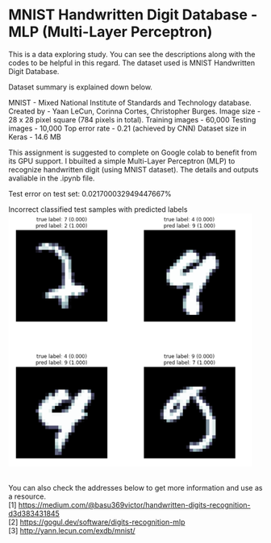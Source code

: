 #  MNIST Handwritten Digit Database - MLP (Multi-Layer Perceptron)

This is a data exploring study. You can see the descriptions along with the codes to be helpful in this regard. The dataset used is  MNIST Handwritten Digit Database.

Dataset summary is explained down below.

MNIST - Mixed National Institute of Standards and Technology database.
Created by - Yaan LeCun, Corinna Cortes, Christopher Burges.
Image size - 28 x 28 pixel square (784 pixels in total).
Training images - 60,000
Testing images - 10,000
Top error rate - 0.21 (achieved by CNN)
Dataset size in Keras - 14.6 MB

This assignment is suggested to complete on Google colab to benefit from its GPU support.
I bbuilted a simple Multi-Layer Perceptron (MLP) to recognize handwritten digit (using MNIST dataset). The details and outputs avaliable in the .ipynb file.

Test error on test set: 0.021700032949447667%

Incorrect classified test samples with predicted labels
![alt text](https://github.com/bakkyn/MNIST-handwritten-digit-database/blob/main/result.png)

<br>You can also check the addresses below to get more information and use as a resource.
<br>[1] https://medium.com/@basu369victor/handwritten-digits-recognition-d3d383431845
<br>[2] https://gogul.dev/software/digits-recognition-mlp
<br>[3] http://yann.lecun.com/exdb/mnist/

